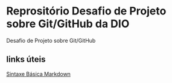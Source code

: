 # Reprositório Desafio de Projeto sobre Git/GitHub da DIO
Desafio de Projeto sobre Git/GitHub

## links úteis
[Sintaxe Básica Markdown](https://www.markdownguide.org/basic-syntax)
